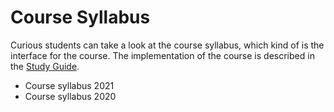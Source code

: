 # Course Syllabus
Curious students can take a look at the course syllabus, which kind of is the interface for the course. The implementation of the course is described in the [Study Guide](study-guide/).

* <a :href="$withBase('courses/web-development-advanced-concepts/files/course-syllabus-2021.html')" target="_blank">Course syllabus 2021</a>
* <a :href="$withBase('courses/web-development-advanced-concepts/files/course-syllabus-2020.html')" target="_blank">Course syllabus 2020</a>
